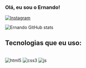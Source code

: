### Olá, eu sou o Ernando!

[![Instagram](https://img.shields.io/badge/Instagram-E4405F?style=for-the-badge&logo=instagram&logoColor=white)](https://www.instagram.com/a.m.ernando/)

![Ernando GitHub stats](https://github-readme-stats.vercel.app/api?username=dErnandoV7&show_icons=true&theme=radical)


## Tecnologias que eu uso:

<div style="display: inline_block;"> <br>
    <img src="https://img.shields.io/badge/CSS3-1572B6?style=for-the-badge&logo=css3&logoColor=white" alt="html5"
        align="center">
    <img src="https://img.shields.io/badge/HTML5-E34F26?style=for-the-badge&logo=html5&logoColor=white" alt="css3"
        align="center">
    <img src="https://img.shields.io/badge/JavaScript-F7DF1E?style=for-the-badge&logo=javascript&logoColor=black"
        alt="js" align="center">
</div>
